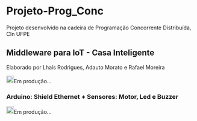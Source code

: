 <h1>Projeto-Prog_Conc</h1>

<p>Projeto desenvolvido na cadeira de Programação Concorrente Distribuída, CIn UFPE</p>

<h2>Middleware para IoT - Casa Inteligente</h2>

<p>Elaborado por Lhaís Rodrigues, Adauto Morato e Rafael Moreira</p>
<p><img src="https://www.oregonead.com.br/Images/Oregon/loading.gif" height="20 px" width="20 px">Em produção...</p>

<h3>Arduino: Shield Ethernet + Sensores: Motor, Led e Buzzer</h3>
<p><img src="https://www.oregonead.com.br/Images/Oregon/loading.gif" height="20 px" width="20 px">Em produção...</p>
